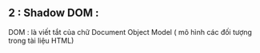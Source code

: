 ## 2 : Shadow DOM :

DOM : là viết tắt của chữ Document Object Model ( mô hình các đối tượng trong tài liệu HTML)

